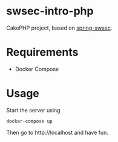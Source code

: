 # swsec-intro-php
CakePHP project, based on  [spring-swsec](https://github.com/injcristianrojas/spring-swsec).

# Requirements

* Docker Compose

# Usage

Start the server using

```shell
docker-compose up
```

Then go to http://localhost and have fun.
